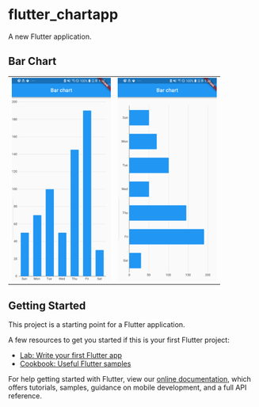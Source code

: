 # flutter_chartapp

A new Flutter application.

## Bar Chart

<div style="text-align: center">
  <table>
    <tr>
      <td style="text-align: center">
        <img src="https://github.com/JAICHANGPARK/flutter_chart_101/blob/master/device-2019-01-22-211930.png" width="200">
      </td>
      <td style="text-align: center">
        <img src="https://github.com/JAICHANGPARK/flutter_chart_101/blob/master/device-2019-01-22-212411.png" width="200">
      </td>
    </tr>
  </table>
</div>


## Getting Started

This project is a starting point for a Flutter application.

A few resources to get you started if this is your first Flutter project:

- [Lab: Write your first Flutter app](https://flutter.io/docs/get-started/codelab)
- [Cookbook: Useful Flutter samples](https://flutter.io/docs/cookbook)

For help getting started with Flutter, view our 
[online documentation](https://flutter.io/docs), which offers tutorials, 
samples, guidance on mobile development, and a full API reference.

